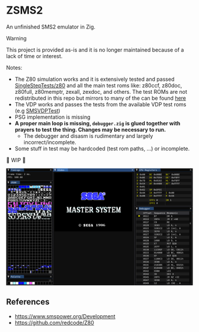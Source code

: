 # ZSMS2

An unfinished SMS2 emulator in Zig.

> [!WARNING]  
> This project is provided as-is and it is no longer maintained because of a lack of time or interest.

Notes:
- The Z80 simulation works and it is extensively tested and passed [SingleStepTests/z80](https://github.com/SingleStepTests/z80)
  and all the main test roms like: z80ccf, z80doc, z80full, z80memptr, zexall, zexdoc, and others. The test ROMs are not redistributed in this repo
  but mirrors to many of the can be found [here](https://github.com/redcode/Z80/wiki/Tests)
- The VDP works and passes the tests from the available VDP test roms (e.g [SMSVDPTest](https://www.smspower.org/Homebrew/SMSVDPTest-SMS))
- PSG implementation is missing
- **A proper main loop is missing, `debugger.zig` is glued together with prayers to test the thing. Changes may be necessary to run.**
  - The debugger and disasm is rudimentary and largely incorrect/incomplete.
- Some stuff in test may be hardcoded (test rom paths, ...) or incomplete.

🚧 WIP 🚧

![screen](./docs/images/screen.png)

## References
- https://www.smspower.org/Development
- https://github.com/redcode/Z80
